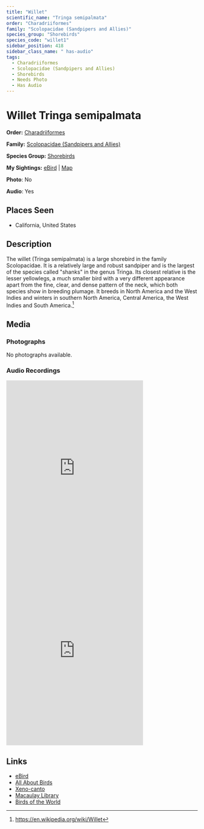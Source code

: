 ```yaml
---
title: "Willet"
scientific_name: "Tringa semipalmata"
order: "Charadriiformes"
family: "Scolopacidae (Sandpipers and Allies)"
species_group: "Shorebirds"
species_code: "willet1"
sidebar_position: 418
sidebar_class_name: " has-audio"
tags: 
  - Charadriiformes
  - Scolopacidae (Sandpipers and Allies)
  - Shorebirds
  - Needs Photo
  - Has Audio
---
```


# Willet <span className='sci_name'>Tringa semipalmata</span>

**Order:** [Charadriiformes](/tags/charadriiformes)

**Family:** [Scolopacidae (Sandpipers and Allies)](/tags/scolopacidae-sandpipers-and-allies)

**Species Group:** [Shorebirds](/tags/shorebirds)

**My Sightings:** [eBird](https://ebird.org/lifelist?r=world&time=life&spp=willet1) | [Map](/map?species_code=willet1)

**Photo**: No 

**Audio**: Yes

## Places Seen

* California, United States

## Description
The willet (Tringa semipalmata) is a large shorebird in the family Scolopacidae. It is a relatively large and robust sandpiper and is the largest of the species called "shanks" in the genus Tringa. Its closest relative is the lesser yellowlegs, a much smaller bird with a very different appearance apart from the fine, clear, and dense pattern of the neck, which both species show in breeding plumage. It breeds in North America and the West Indies and winters in southern North America, Central America, the West Indies and South America.[^1]

[^1]: https://en.wikipedia.org/wiki/Willet

## Media
### Photographs
No photographs available.

### Audio Recordings
<iframe src="https://macaulaylibrary.org/asset/626684790/embed" width="360" height="480" frameborder="0" allowfullscreen></iframe>
<iframe src="https://macaulaylibrary.org/asset/626915526/embed" width="360" height="480" frameborder="0" allowfullscreen></iframe>

## Links
* [eBird](https://ebird.org/species/willet1) 
* [All About Birds](https://www.allaboutbirds.org/guide/willet1) 
* [Xeno-canto](https://www.xeno-canto.org/species/tringa-semipalmata) 
* [Macaulay Library](https://search.macaulaylibrary.org/catalog?taxonCode=willet1&sort=rating_rank_desc)
* [Birds of the World](https://birdsoftheworld.org/bow/species/willet1)
